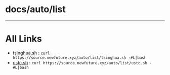 
# docs/auto/list



---

# All Links

* [tsinghua.sh](tsinghua.sh) : `curl https://source.newfuture.xyz/auto/list/tsinghua.sh -#L|bash`
* [ustc.sh](ustc.sh) : `curl https://source.newfuture.xyz/auto/list/ustc.sh -#L|bash`
